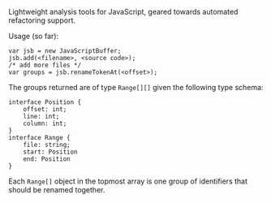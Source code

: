 Lightweight analysis tools for JavaScript, geared towards automated refactoring support.

Usage (so far):
	
	var jsb = new JavaScriptBuffer;
	jsb.add(<filename>, <source code>);
	/* add more files */
	var groups = jsb.renameTokenAt(<offset>);
	
The groups returned are of type `Range[][]` given the following type schema:

    interface Position {
    	offset: int;
    	line: int;
    	column: int;
    }
    interface Range {
    	file: string;
    	start: Position
    	end: Position
    }

Each `Range[]` object in the topmost array is one group of identifiers that should be renamed together.